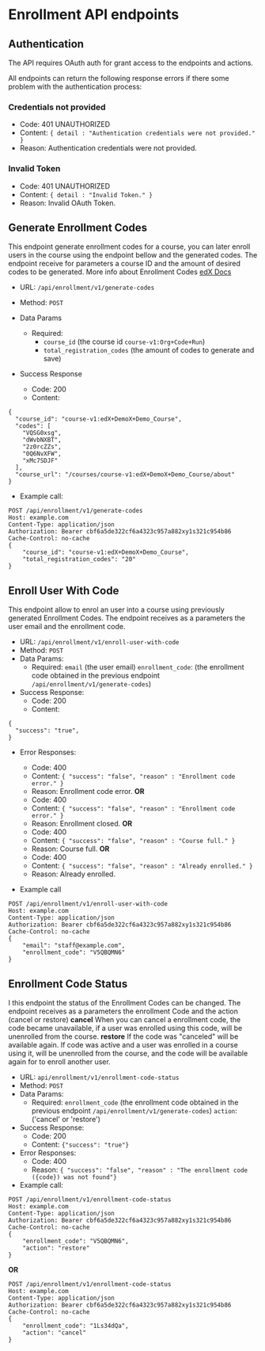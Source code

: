 # Enrollment API endpoints

## Authentication
The API requires OAuth auth for grant access to the endpoints and actions.

All endpoints can return the following response errors if there some problem with the authentication process:
### Credentials not provided
* Code: 401 UNAUTHORIZED
* Content: `{ detail : "Authentication credentials were not provided." }`
* Reason: Authentication credentials were not provided.
### Invalid Token
* Code: 401 UNAUTHORIZED
* Content: `{ detail : "Invalid Token." }`
* Reason: Invalid OAuth Token.

## Generate Enrollment Codes
This endpoint generate enrollment codes for a course, you can later enroll users in the course using the endpoint bellow and the  generated codes. The endpoint receive for parameters a course ID and the amount of desired codes to be generated.
More info about Enrollment Codes [edX Docs](http://edx.readthedocs.io/projects/open-edx-building-and-running-a-course/en/latest/manage_live_course/manage_course_fees.html#create-and-manage-enrollment-codes)

* URL: `/api/enrollment/v1/generate-codes`
* Method: `POST`
* Data Params
	* Required:
		* `course_id` (the course id `course-v1:Org+Code+Run`)
		* `total_registration_codes` (the amount of codes to generate and save)

* Success Response
	* Code: 200
	* Content:
```
{
  "course_id": "course-v1:edX+DemoX+Demo_Course",
  "codes": [
    "VQSG0xsg",
    "dWvbNXBT",
    "2z0rcZZs",
    "0Q6NvXFW",
    "xMc7SDJF"
  ],
  "course_url": "/courses/course-v1:edX+DemoX+Demo_Course/about"
}
```
* Example call:
```
POST /api/enrollment/v1/generate-codes
Host: example.com
Content-Type: application/json
Authorization: Bearer cbf6a5de322cf6a4323c957a882xy1s321c954b86
Cache-Control: no-cache
{
    "course_id": "course-v1:edX+DemoX+Demo_Course",
    "total_registration_codes": "20"
}
```

## Enroll User With Code
This endpoint allow to enrol an user into a course using previously generated Enrollment Codes. The endpoint receives as a parameters the user email and the enrollment code.

* URL: `/api/enrollment/v1/enroll-user-with-code`
* Method: `POST`
* Data Params:
	* Required:
`email` (the user email)
`enrollment_code`: (the enrollment code obtained in the previous endpoint `/api/enrollment/v1/generate-codes`)
* Success Response:
	* Code: 200
	* Content:
```
{
  "success": "true",
}
```
* Error Responses:
	* Code: 400
	* Content: `{ "success": "false", "reason" : "Enrollment code error." }`
	* Reason: Enrollment code error.
**OR**
	* Code: 400
	* Content: `{ "success": "false", "reason" : "Enrollment code error." }`
	* Reason: Enrollment closed.
**OR**
	* Code: 400
	* Content: `{ "success": "false", "reason" : "Course full." }`
	* Reason: Course full.
**OR**
	* Code: 400
	* Content: `{ "success": "false", "reason" : "Already enrolled." }`
	* Reason: Already enrolled.

* Example call
```
POST /api/enrollment/v1/enroll-user-with-code
Host: example.com
Content-Type: application/json
Authorization: Bearer cbf6a5de322cf6a4323c957a882xy1s321c954b86
Cache-Control: no-cache
{
    "email": "staff@example.com",
    "enrollment_code": "V5QBQMN6"
}
```


## Enrollment Code Status
I this endpoint the status of the Enrollment Codes can be changed. The endpoint receives as a parameters the enrollment Code and the action (cancel or restore)
**cancel** When you can cancel a enrollment code, the code became unavailable, if a user was enrolled using this code, will be unenrolled from the course.
**restore** If the code was "canceled" will be available again. If code was active and a user was enrolled in a course using it, will be unenrolled from the course, and the code will be available again for to enroll another user.

* URL: `api/enrollment/v1/enrollment-code-status`
* Method: `POST`
* Data Params:
	* Required:
`enrollment_code` (the enrollment code obtained in the previous endpoint `/api/enrollment/v1/generate-codes`)
`action`: ('cancel' or 'restore')
* Success Response:
	* Code: 200
	* Content: `{"success": "true"}`
* Error Responses:
	* Code: 400
	* Reason: `{ "success": "false", "reason" : "The enrollment code ({code}) was not found"}`
* Example call:
```
POST /api/enrollment/v1/enrollment-code-status
Host: example.com
Content-Type: application/json
Authorization: Bearer cbf6a5de322cf6a4323c957a882xy1s321c954b86
Cache-Control: no-cache
{
    "enrollment_code": "V5QBQMN6",
    "action": "restore"
}
```
**OR**
```
POST /api/enrollment/v1/enrollment-code-status
Host: example.com
Content-Type: application/json
Authorization: Bearer cbf6a5de322cf6a4323c957a882xy1s321c954b86
Cache-Control: no-cache
{
    "enrollment_code": "1Ls34dQa",
    "action": "cancel"
}
```
